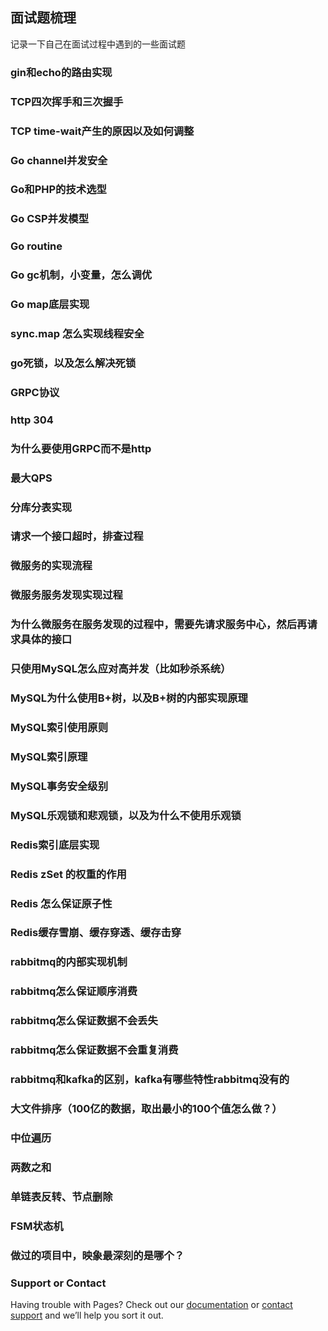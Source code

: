 ## 面试题梳理

记录一下自己在面试过程中遇到的一些面试题

### gin和echo的路由实现

### TCP四次挥手和三次握手

### TCP time-wait产生的原因以及如何调整

### Go channel并发安全

### Go和PHP的技术选型

### Go CSP并发模型

### Go routine

### Go gc机制，小变量，怎么调优

### Go map底层实现

### sync.map 怎么实现线程安全

### go死锁，以及怎么解决死锁

### GRPC协议

### http 304

### 为什么要使用GRPC而不是http

### 最大QPS

### 分库分表实现

### 请求一个接口超时，排查过程

### 微服务的实现流程

### 微服务服务发现实现过程

### 为什么微服务在服务发现的过程中，需要先请求服务中心，然后再请求具体的接口

### 只使用MySQL怎么应对高并发（比如秒杀系统）

### MySQL为什么使用B+树，以及B+树的内部实现原理

### MySQL索引使用原则

### MySQL索引原理

### MySQL事务安全级别

### MySQL乐观锁和悲观锁，以及为什么不使用乐观锁

### Redis索引底层实现

### Redis zSet 的权重的作用

### Redis 怎么保证原子性

### Redis缓存雪崩、缓存穿透、缓存击穿

### rabbitmq的内部实现机制

### rabbitmq怎么保证顺序消费

### rabbitmq怎么保证数据不会丢失

### rabbitmq怎么保证数据不会重复消费

### rabbitmq和kafka的区别，kafka有哪些特性rabbitmq没有的

### 大文件排序（100亿的数据，取出最小的100个值怎么做？）

### 中位遍历

### 两数之和

### 单链表反转、节点删除

### FSM状态机

### 做过的项目中，映象最深刻的是哪个？


### Support or Contact

Having trouble with Pages? Check out our [documentation](https://docs.github.com/categories/github-pages-basics/) or [contact support](https://github.com/contact) and we’ll help you sort it out.
